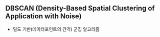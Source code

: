 
## DBSCAN (Density-Based Spatial Clustering of Application with Noise)
- 밀도 기반(데이터포인트의 간격) 군집 알고리즘
